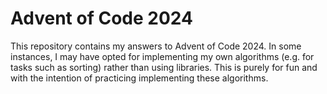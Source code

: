 # Advent of Code 2024
This repository contains my answers to Advent of Code 2024.
In some instances, I may have opted for implementing my own algorithms (e.g. for tasks such as sorting) rather than using libraries.
This is purely for fun and with the intention of practicing implementing these algorithms.
